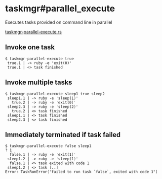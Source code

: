 # taskmgr#parallel_execute

Executes tasks provided on command line in parallel

[taskmgr-parallel-execute.rs](./taskmgr-parallel-execute.rs)

## Invoke one task

```console
$ taskmgr-parallel-execute true
 true.1 | -> ruby -e 'exit(0)'
 true.1 | <> task finished

```

## Invoke multiple tasks

```console
$ taskmgr-parallel-execute sleep1 true sleep2
 sleep1.1 | -> ruby -e 'sleep(1)'
   true.2 | -> ruby -e 'exit(0)'
 sleep2.3 | -> ruby -e 'sleep(2)'
   true.2 | <> task finished
 sleep1.1 | <> task finished
 sleep2.3 | <> task finished

```

## Immediately terminated if task failed

```console
$ taskmgr-parallel-execute false sleep1
? 1
  false.1 | -> ruby -e 'exit(1)'
 sleep1.2 | -> ruby -e 'sleep(1)'
  false.1 | <> task exited with code 1
 sleep1.2 | <> task [..]
Error: TaskRunError("failed to run task `false`, exited with code 1")

```
